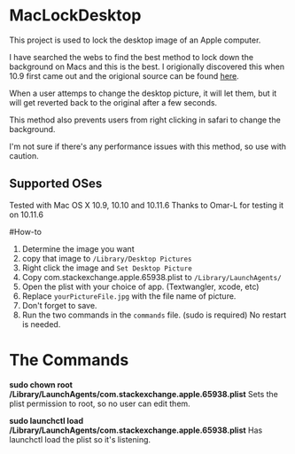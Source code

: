# MacLockDesktop
This project is used to lock the desktop image of an Apple computer.

I have searched the webs to find the best method to lock down the background on Macs and this is the best. I origionally discovered this when 10.9 first came out and the origional source can be found [here](http://apple.stackexchange.com/questions/65938/how-to-restrict-changing-desktop-wallpaper).

When a user attemps to change the desktop picture, it will let them, but it will get reverted back to the original after a few seconds.

This method also prevents users from right clicking in safari to change the background. 

I'm not sure if there's any performance issues with this method, so use with caution.

## Supported OSes
Tested with Mac OS X 10.9, 10.10 and 10.11.6 
Thanks to Omar-L for testing it on 10.11.6

#How-to
1. Determine the image you want
2. copy that image to `/Library/Desktop Pictures`
3. Right click the image and `Set Desktop Picture`
3. Copy com.stackexchange.apple.65938.plist to `/Library/LaunchAgents/`
4. Open the plist with your choice of app. (Textwangler, xcode, etc)
5. Replace `yourPictureFile.jpg` with the file name of picture.
6. Don't forget to save.
7. Run the two commands in the `commands` file. (sudo is required) No restart is needed.

# The Commands
**sudo chown root /Library/LaunchAgents/com.stackexchange.apple.65938.plist**
Sets the plist permission to root, so no user can edit them.

**sudo launchctl load /Library/LaunchAgents/com.stackexchange.apple.65938.plist**
Has launchctl load the plist so it's listening.


